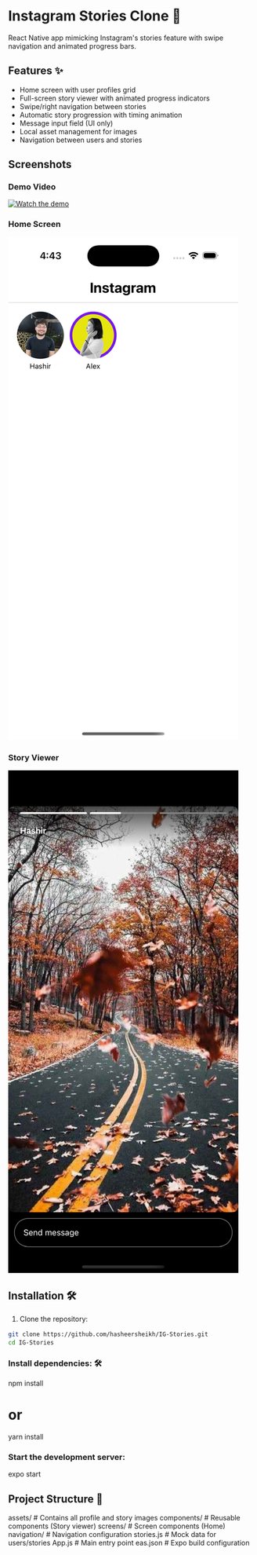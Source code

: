 # Instagram Stories Clone 📸

React Native app mimicking Instagram's stories feature with swipe navigation and animated progress bars.

## Features ✨

- Home screen with user profiles grid
- Full-screen story viewer with animated progress indicators
- Swipe/right navigation between stories
- Automatic story progression with timing animation
- Message input field (UI only)
- Local asset management for images
- Navigation between users and stories

## Screenshots

### Demo Video
[![Watch the demo](screenshots/demo-thumb.png)](https://youtube.com/shorts/Yu_NEsGTWW0?feature=share)

### Home Screen
![Home Screen](screenshots/home-screen.png)

### Story Viewer
![Story Viewer](screenshots/story-view.png)

## Installation 🛠️
1. Clone the repository:
```bash
git clone https://github.com/hasheersheikh/IG-Stories.git
cd IG-Stories
```
### Install dependencies: 🛠️
npm install
# or
yarn install

### Start the development server:
expo start

## Project Structure 📂
assets/          # Contains all profile and story images
components/      # Reusable components (Story viewer)
screens/         # Screen components (Home)
navigation/      # Navigation configuration
stories.js       # Mock data for users/stories
App.js           # Main entry point
eas.json         # Expo build configuration

